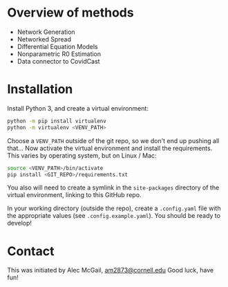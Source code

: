 # Overview of methods

+ Network Generation
+ Networked Spread
+ Differential Equation Models
+ Nonparametric R0 Estimation
+ Data connector to CovidCast

# Installation

Install Python 3, and create a virtual environment:

```bash
python -m pip install virtualenv
python -m virtualenv <VENV_PATH>
```

Choose a `VENV_PATH` outside of the git repo, so we don't end up pushing all that... Now activate the virtual environment and install the requirements. This varies by operating system, but on Linux / Mac:

```bash
source <VENV_PATH>/bin/activate
pip install <GIT_REPO>/requirements.txt
```

You also will need to create a symlink in the `site-packages` directory of the virtual environment, linking to this GitHub repo.

In your working directory (outside the repo), create a `.config.yaml` file with the appropriate values (see `.config.example.yaml`). You should be ready to develop!

# Contact

This was initiated by Alec McGail, am2873@cornell.edu
Good luck, have fun!
